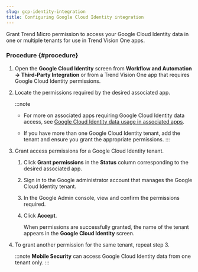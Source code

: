 ```yaml
---
slug: gcp-identity-integration
title: Configuring Google Cloud Identity integration
---
```


Grant Trend Micro permission to access your Google Cloud Identity data in one or multiple tenants for use in Trend Vision One apps.

### Procedure {#procedure}

1.  Open the **Google Cloud Identity** screen from **Workflow and Automation → Third-Party Integration** or from a Trend Vision One app that requires Google Cloud Identity permissions.

2.  Locate the permissions required by the desired associated app.

    :::note
    - For more on associated apps requiring Google Cloud Identity data access, see [Google Cloud Identity data usage in associated apps](gcp-id-usage-associated-apps.md).

    - If you have more than one Google Cloud Identity tenant, add the tenant and ensure you grant the appropriate permissions.
    :::

3.  Grant access permissions for a Google Cloud Identity tenant.

    1.  Click **Grant permissions** in the **Status** column corresponding to the desired associated app.

    2.  Sign in to the Google administrator account that manages the Google Cloud Identity tenant.

    3.  In the Google Admin console, view and confirm the permissions required.

    4.  Click **Accept**.

        When permissions are successfully granted, the name of the tenant appears in the **Google Cloud Identity** screen.

4.  To grant another permission for the same tenant, repeat step 3.

    :::note
    **Mobile Security** can access Google Cloud Identity data from one tenant only.
    :::
